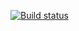 [![Build status](https://ci.appveyor.com/api/projects/status/r9grfv616pa55bav?svg=true)](https://ci.appveyor.com/project/MeriAv/deliverycart)